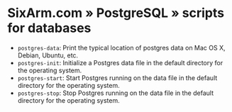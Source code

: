 # SixArm.com » PostgreSQL » scripts for databases

* <code>postgres-data</code>: Print the typical location of postgres data on Mac OS X, Debian, Ubuntu, etc.
* <code>postgres-init</code>: Initialize a Postgres data file in the default directory for the operating system.
* <code>postgres-start</code>: Start Postgres running on the data file in the default directory for the operating system.
* <code>postgres-stop</code>: Stop Postgres running on the data file in the default directory for the operating system.




